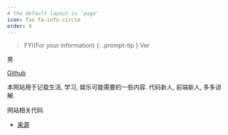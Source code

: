 ```yaml
---
# the default layout is 'page'
icon: fas fa-info-circle
order: 4
---
```


> FYI(For your information)
{: .prompt-tip }
Ver

男

[Github](https://github.com/vergilop)

本网站用于记载生活, 学习, 娱乐可能需要的一些内容. 代码新人, 前端新人, 多多谅解.

网站相关代码
- [来源](https://github.com/cotes2020/jekyll-theme-chirpy)
